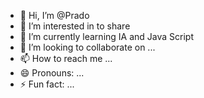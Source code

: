 - 👋 Hi, I’m @Prado
- 👀 I’m interested in to share
- 🌱 I’m currently learning IA and Java Script
- 💞️ I’m looking to collaborate on ...
- 📫 How to reach me ...
- 😄 Pronouns: ...
- ⚡ Fun fact: ...

<!---
Andre-Luis-Prado/Andre-Luis-Prado is a ✨ special ✨ repository because its `README.md` (this file) appears on your GitHub profile.
You can click the Preview link to take a look at your changes.
--->
